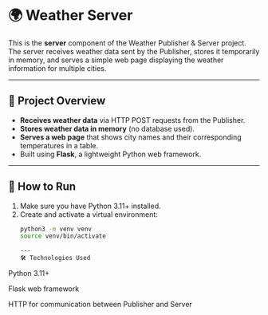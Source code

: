 # 🌍 Weather Server

This is the **server** component of the Weather Publisher & Server project. The server receives weather data sent by the Publisher, stores it temporarily in memory, and serves a simple web page displaying the weather information for multiple cities.

---

## 🧩 Project Overview

- **Receives weather data** via HTTP POST requests from the Publisher.
- **Stores weather data in memory** (no database used).
- **Serves a web page** that shows city names and their corresponding temperatures in a table.
- Built using **Flask**, a lightweight Python web framework.

---

## 🚀 How to Run

1. Make sure you have Python 3.11+ installed.
2. Create and activate a virtual environment:
   ```bash
   python3 -m venv venv
   source venv/bin/activate

   ---
   🛠️ Technologies Used
Python 3.11+

Flask web framework

HTTP for communication between Publisher and Server
